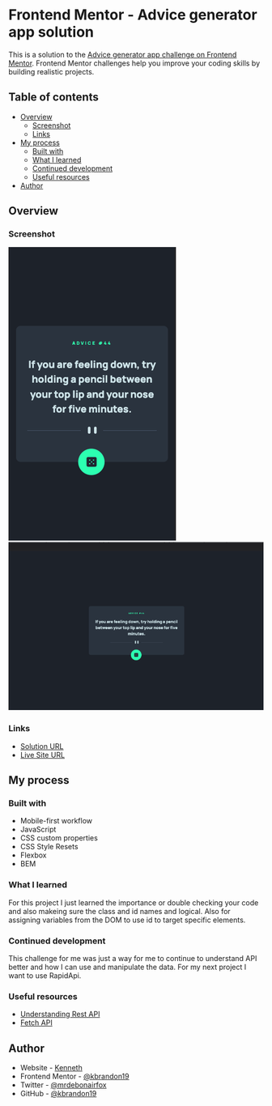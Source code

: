 # Frontend Mentor - Advice generator app solution

This is a solution to the [Advice generator app challenge on Frontend Mentor](https://www.frontendmentor.io/challenges/advice-generator-app-QdUG-13db). Frontend Mentor challenges help you improve your coding skills by building realistic projects.

## Table of contents

- [Overview](#overview)
  - [Screenshot](#screenshot)
  - [Links](#links)
- [My process](#my-process)
  - [Built with](#built-with)
  - [What I learned](#what-i-learned)
  - [Continued development](#continued-development)
  - [Useful resources](#useful-resources)
- [Author](#author)


## Overview


### Screenshot

![Mobile](./images/mobile.png)
![Desktop](./images/desktop.png)


### Links

- [Solution URL](https://your-solution-url.com)
-  [Live Site URL](https://kbrandon19.github.io/Advice-Generator-API/)

## My process

### Built with

- Mobile-first workflow
- JavaScript
- CSS custom properties
- CSS Style Resets
- Flexbox
- BEM 



### What I learned

For this project I just learned the importance or double checking your code and also makeing sure the class and id names and logical.
Also for assigning variables from the DOM to use id to target specific elements.


### Continued development

This challenge for me was just a way for me to continue to understand API better
and how I can use and manipulate the data. For my next project I want to use RapidApi.

### Useful resources

- [Understanding Rest API](https://www.smashingmagazine.com/2018/01/understanding-using-rest-api/?ck_subscriber_id=1454331011)
- [Fetch API](https://developer.mozilla.org/en-US/docs/Web/API/Fetch_API/Using_Fetch)


## Author

- Website - [Kenneth](https://www.mrdebonairfox.com)
- Frontend Mentor - [@kbrandon19](https://www.frontendmentor.io/profile/kbrandon19)
- Twitter - [@mrdebonairfox](https://www.twitter.com/mrdebonairfox)
- GitHub - [@kbrandon19](https://www.github.com/kbrandon19)